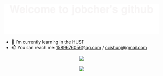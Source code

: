 ![hello](https://github.com/BEPb/BEPb/blob/main/assets/Bottom_up.svg "hello")

- 🌱 I’m currently learning in the HUST
- 📫 You can reach me: 1589676056@qq.com / cuishunj@gmail.com

<p align="center">
  <a href="https://github.com/anuraghazra/github-readme-stats">
    <img src="https://github-readme-stats.vercel.app/api/top-langs/?username=csjgg&layout=compact">
  </a>
</p>
<p align="center">
  <a href="https://skillicons.dev">
    <img src="https://skillicons.dev/icons?i=c,cpp,python,rust,linux,vim&perline=2" />
  </a>
</p>

<!--
**csjgg/csjgg** is a ✨ _special_ ✨ repository because its `README.md` (this file) appears on your GitHub profile.

Here are some ideas to get you started:

- 🔭 I’m currently working on ...
- 🌱 I’m currently learning ...
- 👯 I’m looking to collaborate on ...
-  I’m looking for help with ...
- 💬 Ask me about ...
-  How to reach me: ...
- 😄 Pronouns: ...
- ⚡ Fun fact: ...
-->
